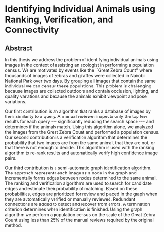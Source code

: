 # Identifying Individual Animals using Ranking, Verification, and Connectivity


## Abstract

In this thesis we address the problem of identifying individual animals using images in the context of assisting
  an ecologist in performing a population census.
We are motivated by events like the ``Great Zebra Count'' where thousands of images of zebras and giraffes were
  collected in Nairobi National Park over two days.
By grouping all images that contain the same individual we can census these populations.
This problem is challenging because images are collected outdoors and contain occlusion, lighting, and quality
  variations and because the animals exhibit viewpoint and pose variations.

Our first contribution is an algorithm that ranks a database of images by their similarity to a query.
A manual reviewer inspects only the top few results for each query --- significantly reducing the search space
  --- and determines if the animals match.
Using this algorithm alone, we analyzed the images from the Great Zebra Count and performed a population census.
Our second contribution is a verification algorithm that determines the probability that two images are from the
  same animal, that they are not, or that there is not enough to decide.
This algorithm is used with the ranking algorithm to re-rank results and automatically verify high confidence
  image pairs.

Our third contribution is a semi-automatic graph identification algorithm.
The approach represents each image as a node in the graph and incrementally forms edges between nodes determined
  to the same animal.
The ranking and verification algorithms are used to search for candidate edges and estimate their probability of
  matching.
Based on these probabilities, edges are prioritized for review and placed in the graph when they are
  automatically verified or manually reviewed.
Redundant connections are added to detect and recover from errors.
A termination criterion determines when identification is finished.
Using the graph algorithm we perform a population census on the scale of the Great Zebra Count using less than
  25% of the manual reviews required by the original method.

